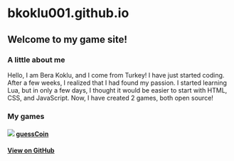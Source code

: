 # bkoklu001.github.io

## Welcome to my game site!

### A little about me
Hello, I am Bera Koklu, and I come from Turkey! I have just started coding. After a few weeks, I realized that I had found my passion. I started learning Lua, but in only a few days, I thought it would be easier to start with HTML, CSS, and JavaScript. Now, I have created 2 games, both open source!

### My games

#### ![](https://user-images.githubusercontent.com/52800665/61840334-ccf0c200-ae5e-11e9-9edb-111573d1358d.png) [guessCoin](https://bkoklu001.github.io/guesscoin/)
#### [View on GitHub](https://github.com/bkoklu001/guesscoin)
